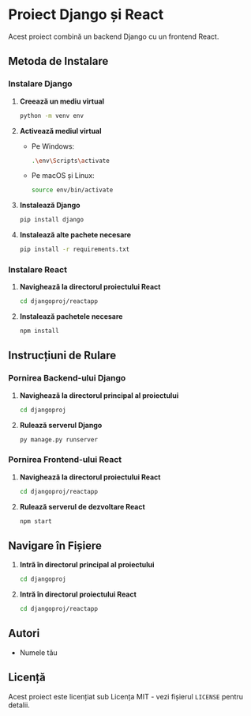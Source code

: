 # Proiect Django și React

Acest proiect combină un backend Django cu un frontend React.

## Metoda de Instalare

### Instalare Django

1. **Creează un mediu virtual**

    ```bash
    python -m venv env
    ```

2. **Activează mediul virtual**

    - Pe Windows:

        ```bash
        .\env\Scripts\activate
        ```

    - Pe macOS și Linux:

        ```bash
        source env/bin/activate
        ```

3. **Instalează Django**

    ```bash
    pip install django
    ```

4. **Instalează alte pachete necesare**

    ```bash
    pip install -r requirements.txt
    ```

### Instalare React

1. **Navighează la directorul proiectului React**

    ```bash
    cd djangoproj/reactapp
    ```

2. **Instalează pachetele necesare**

    ```bash
    npm install
    ```

## Instrucțiuni de Rulare

### Pornirea Backend-ului Django

1. **Navighează la directorul principal al proiectului**

    ```bash
    cd djangoproj
    ```

2. **Rulează serverul Django**

    ```bash
    py manage.py runserver
    ```

### Pornirea Frontend-ului React

1. **Navighează la directorul proiectului React**

    ```bash
    cd djangoproj/reactapp
    ```

2. **Rulează serverul de dezvoltare React**

    ```bash
    npm start
    ```

## Navigare în Fișiere

1. **Intră în directorul principal al proiectului**

    ```bash
    cd djangoproj
    ```

2. **Intră în directorul proiectului React**

    ```bash
    cd djangoproj/reactapp
    ```

## Autori

- Numele tău

## Licență

Acest proiect este licențiat sub Licența MIT - vezi fișierul `LICENSE` pentru detalii.

